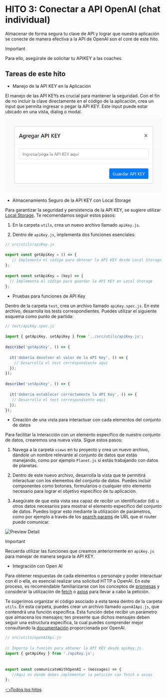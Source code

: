 # **HITO 3:** Conectar a API OpenAI (chat individual)

Almacenar de forma segura tu clave de API y lograr que nuestra aplicación se
conecte de manera efectiva a la API de OpenAI son el core de este hito.
<!-- Este es un tip de Github Pages, https://github.com/orgs/community/discussions/16925 -->
> [!IMPORTANT]
> Para ello, asegúrate de solicitar tu APIKEY a las coaches.

## Tareas de este hito

* Manejo de la API KEY en la Aplicación

El manejo de las API KEYs es crucial para mantener la seguridad.
Con el fin de no incluir la clave directamente en el código de la aplicación,
crea un input que permita ingresar o pegar la API KEY.
Este input puede estar ubicado en una vista,
dialog o modal.

![Preview apiKey](./assets/previewApiKey.png)

* Almacenamiento Seguro de la API KEY con Local Storage

Para garantizar la seguridad y persistencia de la
API KEY, se sugiere utilizar [Local Storage](https://developer.mozilla.org/es/docs/Web/API/Window/localStorage).
Te recomendamos seguir estos pasos:

1. En la carpeta ```utils```, crea un nuevo archivo llamado ```apiKey.js```.

2. Dentro de ```apiKey.js```, implementa dos funciones esenciales:

```js
// src/utils/apiKey.js

export const getApiKey = () => {
   // Implementa el código para obtener la API KEY desde Local Storage
};

export const setApiKey = (key) => {
  // Implementa el código para guardar la API KEY en Local Storage
};
```

* Pruebas para funciones de API Key

Dentro de la carpeta ```test```, crea un archivo llamado
```apiKey.spec.js```. En este archivo, desarrolla los
tests correspondientes. Puedes utilizar el siguiente
esquema como punto de partida:

``` js
// test/apiKey.spec.js

import { getApiKey, setApiKey } from '../src/utils/apiKey.js';

describe('getApiKey', () => {

  it('debería devolver el valor de la API Key', () => {
    // Desarrolla el test correspondiente aquí
  });
});

describe('setApiKey', () => {

  it('debería establecer correctamente la API Key', () => {
   // Desarrolla el test correspondiente aquí
  });
});

```

* Creación de una vista para interactuar con cada elementos del conjunto de datos

Para facilitar la interacción con un elemento específico de nuestro
conjunto de datos, crearemos una nueva vista. Sigue estos pasos:

1. Navega a la carpeta ```views``` en tu proyecto y
crea un nuevo archivo, dándole un nombre relevante
al conjunto de datos que estás manejando, como por ejemplo
```Planet.js``` si estás trabajando con datos de
planetas.

2. Dentro de este nuevo archivo, desarrolla la vista que te permitirá interactuar
con los elementos del conjunto de datos. Puedes incluir componentes como botones,
formularios o cualquier otro elemento necesario para lograr el objetivo específico
de tu aplicación.

3. Asegúrate de que esta vista sea capaz de recibir un identificador (id)
u otros datos necesarios para mostrar el elemento específico del conjunto
de datos. Puedes lograr esto mediante la utilización de parámetros, como por
ejemplo a través de los
[search params](https://developer.mozilla.org/es/docs/Web/API/URLSearchParams)
de URL que el router puede comunicar.

![Preview Detail](./assets/previewDetail.gif)

> [!IMPORTANT]
> Recuerda utilizar las funciones que creamos anteriormente en ```apiKey.js```
para manejar de manera segura la API KEY.

* Integración con Open AI

Para obtener respuestas de cada elementos o personaje y poder interactuar
con él o ella, es esencial realizar una solicitud HTTP a OpenAI.
En este proceso, es recomendable familiarizarse con los conceptos de
[promesas](https://curriculum.laboratoria.la/es/topics/javascript/async/promises)
y considerar la utilización de
[fetch](https://developer.mozilla.org/es/docs/Web/API/Fetch_API/Using_Fetch)
o [axios](https://axios-http.com/docs/intro)
para llevar a cabo la petición.

Te sugerimos organizar el código asociado a esta tarea dentro de la carpeta ```utils```.
En esta carpeta, puedes crear un archivo llamado ```openAIApi.js```,
que contendrá una función específica. Esta función debe recibir un parámetro
que almacena los mensajes; ten presente que dichos mensajes deben seguir una
estructura específica, la cual puedes comprender mejor consultando la
[documentación](https://platform.openai.com/docs/api-reference/chat/create)
proporcionada por OpenAI.

```js
// src/utils/openAIApi.js

// Importa la función para obtener la API KEY desde apiKey.js
import { getApiKey } from './apiKey.js';


export const communicateWithOpenAI = (messages) => {
   //Aquí es donde debes implementar la petición con fetch o axios
};

```

[👈Todos los hitos](../README.md#6-hitos)
